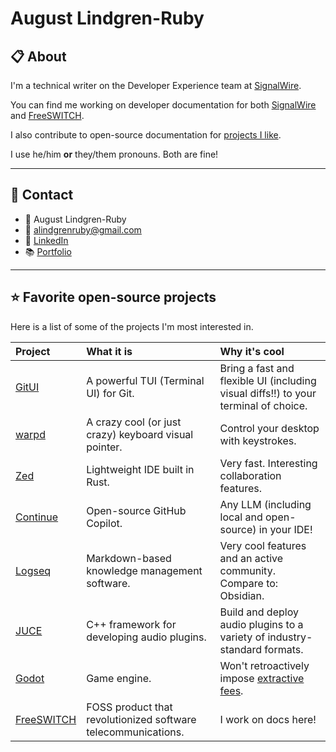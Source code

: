# August Lindgren-Ruby

## 📋 About

I'm a technical writer on the Developer Experience team at [SignalWire](https://signalwire.com/). 

You can find me working on developer documentation for both [SignalWire](https://developer.signalwire.com) and [FreeSWITCH](https://github.com/signalwire/freeswitch-docs).

I also contribute to open-source documentation for [projects I like](#%EF%B8%8F-favorite-open-source-projects).

I use he/him **or** they/them pronouns. Both are fine!

---

## 💬 Contact

- 👷 August Lindgren-Ruby
- 💌 alindgrenruby@gmail.com
- 🤝 [LinkedIn](https://www.linkedin.com/in/august-lr/)
- 📚 [Portfolio](https://www.notion.so/august-lr/August-Lindgren-Ruby-6aa1ddc4ab3f44ecb12d15ffaf5ed97f)

---

## ⭐️ Favorite open-source projects

Here is a list of some of the projects I'm most interested in.

|Project|What it is|Why it's cool|
|:--|:--|:--|
|[GitUI](https://github.com/extrawurst/gitui)|A powerful TUI (Terminal UI) for Git. |Bring a fast and flexible UI (including visual diffs!!) to your terminal of choice.|
|[warpd](https://github.com/rvaiya/warpd)|A crazy cool (or just crazy) keyboard visual pointer. |Control your desktop with keystrokes.|
|[Zed](https://github.com/zed-industries/zed)|Lightweight IDE built in Rust. |Very fast. Interesting collaboration features.|
|[Continue](https://github.com/continuedev/continue)|Open-source GitHub Copilot.|Any LLM (including local and open-source) in your IDE!|
|[Logseq](https://github.com/logseq/logseq)|Markdown-based knowledge management software.|Very cool features and an active community. Compare to: Obsidian.|
|[JUCE](https://github.com/juce-framework/JUCE)|C++ framework for developing audio plugins.|Build and deploy audio plugins to a variety of industry-standard formats.|
|[Godot](https://github.com/godotengine/godot)|Game engine.|Won't retroactively impose [extractive fees](https://en.wikipedia.org/wiki/Unity_(game_engine)#Runtime_fee_reception).|
|[FreeSWITCH](https://github.com/signalwire/freeswitch)|FOSS product that revolutionized software telecommunications.|I work on docs here!|

